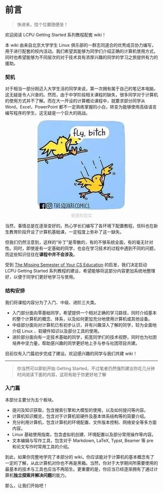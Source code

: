# 前言

> 快进来，找个位置随便坐！

欢迎阅读 LCPU Getting Started 系列教程配套 wiki！

本 wiki 由来自北京大学学生 Linux 俱乐部的一群志同道合的优秀成员协力编写，用于进行配套的校内活动。我们希望其能够为同学们介绍正确的计算机使用方式，同时也希望能够为不同层次的对于技术具有浓厚兴趣的同学的学习之旅提供有力的援助。

### 契机

对于相当一部分刚迈入大学生活的同学来说，第一次拥有属于自己的笔记本电脑，这无疑是令人兴奋的。然而，由于中学阶段相关课程的缺失，很多同学对于计算机的使用方式并不了解。而在大一开设的计算概论课程中，就要求部分同学从 Word，Excel，PowerPoint 都不一定熟练掌握的小白，转变为能够使用高级语言编写程序的学生，这无疑是一个巨大的挑战。

<center><img src="../assets/basic/01-introduction/fly.jpg" alt="fly_b***h"/></center>
<center style="font-size:14px;color:#C0C0C0;">骨感的现实</center>

当然，事情总是在逐渐变好的。热心学长们编写了各环境下配置教程，信科也在新生教育阶段开设了计算机基础课，一定程度上弥补了这一缺失。

但我们仍然注意到，这样的“补丁”是零散的，有的不够系统全面，有的毫无针对性。同时，即使是有一定基础的同学，也会在学习技术的过程中遇到不同的问题，而这些知识往往在**课程中并不会涉及**。

受到 [The Missing Semester of Your CS Education](https://missing.csail.mit.edu/) 的启发，我们决定启动 LCPU Getting Started 系列教程的建设，希望能够将这部分内容更加系统地整理好，以便于同学们更好地学习与使用。

### 结构安排

我们将课程内容分为了入门、中级、进阶三大类。

+ 入门部分面向零基础同学，希望提供一个相对正确的学习路径，同时介绍基本的整个计算机的概念、体系，以及如何更加充分地使用计算机或其他设备。
+ 中级部分面向对计算机已有初步认识，并有兴趣深入了解的同学，较为全面地介绍 Linux 、软硬件知识以及部分工具的使用。
+ 进阶部分面向有一定技术基础的同学，拓宽同学们的技术视野，同时也为社团培养中坚力量，帮助感兴趣的同学更好地上手与参与社团项目共建。

目前仅有入门篇初步完成了建设。欢迎感兴趣的同学与我们共建 wiki！

---

> 你当然可以即刻开始 Getting Started，不过笔者仍然强烈建议你花几分钟时间阅读下面的内容，这将有助于你更好地了解

### 入门篇

本部分主要分为五个板块。

+ 提问及知识获取，包含搜索引擎和大模型的使用，以及如何提问等内容。
+ 计算机知识概览，包含对于计算机软硬件及基本体系结构等的简要介绍。
+ 充分利用计算机，包含计算机的环境配置、文件版本控制、网络安全等多方面内容。
+ Linux 基础使用指南，包含虚拟机创建、环境配置以及部分常用操作等内容。
+ 文本编辑与写作工具，包含对于 Markdown, LaTeX, Typst, Beamer 等 pre 和论文写作时常用工具的介绍。

到此，如果你完整地学完了本部分的 wiki，你应该能对于计算机的基本概念有了一定的了解，从此计算机对你也不再是黑箱。当然，你对于大学期间所需要使用的最基本的技术与工具也应当不再陌生。更重要的是，你应当已经逐渐拥有了通过计算机**独立探索并解决问题**的能力。

那么，让我们开始吧！